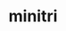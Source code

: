 ---
title: "minitri"
layout: cache
categories: [package, develop]
meta: {"versions": ["1.0"], "compilers": ["gcc@=7.3.1"], "oss": ["amzn2"], "platforms": ["linux"], "targets": ["aarch64", "neoverse_n1", "x86_64_v3"], "stacks": ["aws-ahug", "aws-ahug-aarch64", "root"], "num_specs": 25, "num_specs_by_stack": {"root": 25, "aws-ahug-aarch64": 20, "aws-ahug": 5}}
spec_details: [{"hash": "y7bh5qu3toj32em2abinipj4tqmuvl65", "compiler": "gcc@=7.3.1", "versions": ["1.0"], "os": "amzn2", "platform": "linux", "target": "aarch64", "variants": ["build_system=makefile", "+mpi"], "stacks": ["root", "aws-ahug-aarch64"], "size": "-", "tarball": "https://binaries.spack.io/develop/build_cache/linux-amzn2-aarch64/gcc-7.3.1/minitri-1.0/linux-amzn2-aarch64-gcc-7.3.1-minitri-1.0-y7bh5qu3toj32em2abinipj4tqmuvl65.spack"}, {"hash": "5yva4o4pvzkxhdgvv7lxkpcwgjg5pngg", "compiler": "gcc@=7.3.1", "versions": ["1.0"], "os": "amzn2", "platform": "linux", "target": "aarch64", "variants": ["build_system=makefile", "+mpi"], "stacks": ["root", "aws-ahug-aarch64"], "size": "-", "tarball": "https://binaries.spack.io/develop/build_cache/linux-amzn2-aarch64/gcc-7.3.1/minitri-1.0/linux-amzn2-aarch64-gcc-7.3.1-minitri-1.0-5yva4o4pvzkxhdgvv7lxkpcwgjg5pngg.spack"}, {"hash": "ykw5o4dmcxst2gfsquifiv73j4qsnhyw", "compiler": "gcc@=7.3.1", "versions": ["1.0"], "os": "amzn2", "platform": "linux", "target": "aarch64", "variants": ["build_system=makefile", "+mpi"], "stacks": ["root", "aws-ahug-aarch64"], "size": "-", "tarball": "https://binaries.spack.io/develop/build_cache/linux-amzn2-aarch64/gcc-7.3.1/minitri-1.0/linux-amzn2-aarch64-gcc-7.3.1-minitri-1.0-ykw5o4dmcxst2gfsquifiv73j4qsnhyw.spack"}, {"hash": "kj2tf44ev3nooznxfbhfhzvy32gzehv3", "compiler": "gcc@=7.3.1", "versions": ["1.0"], "os": "amzn2", "platform": "linux", "target": "aarch64", "variants": ["build_system=makefile", "+mpi"], "stacks": ["root", "aws-ahug-aarch64"], "size": "-", "tarball": "https://binaries.spack.io/develop/build_cache/linux-amzn2-aarch64/gcc-7.3.1/minitri-1.0/linux-amzn2-aarch64-gcc-7.3.1-minitri-1.0-kj2tf44ev3nooznxfbhfhzvy32gzehv3.spack"}, {"hash": "6rc4ipn5ladx573j2j3euc5bdtpw6576", "compiler": "gcc@=7.3.1", "versions": ["1.0"], "os": "amzn2", "platform": "linux", "target": "aarch64", "variants": ["build_system=makefile", "+mpi"], "stacks": ["root", "aws-ahug-aarch64"], "size": "-", "tarball": "https://binaries.spack.io/develop/build_cache/linux-amzn2-aarch64/gcc-7.3.1/minitri-1.0/linux-amzn2-aarch64-gcc-7.3.1-minitri-1.0-6rc4ipn5ladx573j2j3euc5bdtpw6576.spack"}, {"hash": "apxkpjtamfjwln3zymrwafsnlgoawzdp", "compiler": "gcc@=7.3.1", "versions": ["1.0"], "os": "amzn2", "platform": "linux", "target": "aarch64", "variants": ["build_system=makefile", "+mpi"], "stacks": ["root", "aws-ahug-aarch64"], "size": "-", "tarball": "https://binaries.spack.io/develop/build_cache/linux-amzn2-aarch64/gcc-7.3.1/minitri-1.0/linux-amzn2-aarch64-gcc-7.3.1-minitri-1.0-apxkpjtamfjwln3zymrwafsnlgoawzdp.spack"}, {"hash": "dkjo4dhrhen5rahrfmtxousdsgsgonpb", "compiler": "gcc@=7.3.1", "versions": ["1.0"], "os": "amzn2", "platform": "linux", "target": "aarch64", "variants": ["build_system=makefile", "+mpi"], "stacks": ["root", "aws-ahug-aarch64"], "size": "-", "tarball": "https://binaries.spack.io/develop/build_cache/linux-amzn2-aarch64/gcc-7.3.1/minitri-1.0/linux-amzn2-aarch64-gcc-7.3.1-minitri-1.0-dkjo4dhrhen5rahrfmtxousdsgsgonpb.spack"}, {"hash": "hwekysvpgpupxunryb5jobvybntol6vb", "compiler": "gcc@=7.3.1", "versions": ["1.0"], "os": "amzn2", "platform": "linux", "target": "aarch64", "variants": ["build_system=makefile", "+mpi"], "stacks": ["root", "aws-ahug-aarch64"], "size": "-", "tarball": "https://binaries.spack.io/develop/build_cache/linux-amzn2-aarch64/gcc-7.3.1/minitri-1.0/linux-amzn2-aarch64-gcc-7.3.1-minitri-1.0-hwekysvpgpupxunryb5jobvybntol6vb.spack"}, {"hash": "k2pnsnngaz6qimq62hf52cd66hv6fmfi", "compiler": "gcc@=7.3.1", "versions": ["1.0"], "os": "amzn2", "platform": "linux", "target": "aarch64", "variants": ["build_system=makefile", "+mpi"], "stacks": ["root", "aws-ahug-aarch64"], "size": "-", "tarball": "https://binaries.spack.io/develop/build_cache/linux-amzn2-aarch64/gcc-7.3.1/minitri-1.0/linux-amzn2-aarch64-gcc-7.3.1-minitri-1.0-k2pnsnngaz6qimq62hf52cd66hv6fmfi.spack"}, {"hash": "q4fwy6jfid76kyggpmwgn2bxsjmqbr5z", "compiler": "gcc@=7.3.1", "versions": ["1.0"], "os": "amzn2", "platform": "linux", "target": "aarch64", "variants": ["build_system=makefile", "+mpi"], "stacks": ["root", "aws-ahug-aarch64"], "size": "-", "tarball": "https://binaries.spack.io/develop/build_cache/linux-amzn2-aarch64/gcc-7.3.1/minitri-1.0/linux-amzn2-aarch64-gcc-7.3.1-minitri-1.0-q4fwy6jfid76kyggpmwgn2bxsjmqbr5z.spack"}, {"hash": "2hykuhsmn7dn2pzm2ydzewqs7t3g4ojt", "compiler": "gcc@=7.3.1", "versions": ["1.0"], "os": "amzn2", "platform": "linux", "target": "neoverse_n1", "variants": ["build_system=makefile", "+mpi"], "stacks": ["root", "aws-ahug-aarch64"], "size": "-", "tarball": "https://binaries.spack.io/develop/build_cache/linux-amzn2-neoverse_n1/gcc-7.3.1/minitri-1.0/linux-amzn2-neoverse_n1-gcc-7.3.1-minitri-1.0-2hykuhsmn7dn2pzm2ydzewqs7t3g4ojt.spack"}, {"hash": "67rf7sbwvwvnmzmprp4oeqt72dm3q6ic", "compiler": "gcc@=7.3.1", "versions": ["1.0"], "os": "amzn2", "platform": "linux", "target": "neoverse_n1", "variants": ["build_system=makefile", "+mpi"], "stacks": ["root", "aws-ahug-aarch64"], "size": "-", "tarball": "https://binaries.spack.io/develop/build_cache/linux-amzn2-neoverse_n1/gcc-7.3.1/minitri-1.0/linux-amzn2-neoverse_n1-gcc-7.3.1-minitri-1.0-67rf7sbwvwvnmzmprp4oeqt72dm3q6ic.spack"}, {"hash": "pje2jbjk37gqsufuhkx5zkpz5cl6jfzi", "compiler": "gcc@=7.3.1", "versions": ["1.0"], "os": "amzn2", "platform": "linux", "target": "neoverse_n1", "variants": ["build_system=makefile", "+mpi"], "stacks": ["root", "aws-ahug-aarch64"], "size": "-", "tarball": "https://binaries.spack.io/develop/build_cache/linux-amzn2-neoverse_n1/gcc-7.3.1/minitri-1.0/linux-amzn2-neoverse_n1-gcc-7.3.1-minitri-1.0-pje2jbjk37gqsufuhkx5zkpz5cl6jfzi.spack"}, {"hash": "35gzqm4y3uoatlr6exoef37qh6cmelbx", "compiler": "gcc@=7.3.1", "versions": ["1.0"], "os": "amzn2", "platform": "linux", "target": "neoverse_n1", "variants": ["build_system=makefile", "+mpi"], "stacks": ["root", "aws-ahug-aarch64"], "size": "-", "tarball": "https://binaries.spack.io/develop/build_cache/linux-amzn2-neoverse_n1/gcc-7.3.1/minitri-1.0/linux-amzn2-neoverse_n1-gcc-7.3.1-minitri-1.0-35gzqm4y3uoatlr6exoef37qh6cmelbx.spack"}, {"hash": "r6mya3asdflhaipwk5s4hnexeny6hc7m", "compiler": "gcc@=7.3.1", "versions": ["1.0"], "os": "amzn2", "platform": "linux", "target": "neoverse_n1", "variants": ["build_system=makefile", "+mpi"], "stacks": ["root", "aws-ahug-aarch64"], "size": "-", "tarball": "https://binaries.spack.io/develop/build_cache/linux-amzn2-neoverse_n1/gcc-7.3.1/minitri-1.0/linux-amzn2-neoverse_n1-gcc-7.3.1-minitri-1.0-r6mya3asdflhaipwk5s4hnexeny6hc7m.spack"}, {"hash": "g6qmbpevh33aptpknpvyreessr7wpajh", "compiler": "gcc@=7.3.1", "versions": ["1.0"], "os": "amzn2", "platform": "linux", "target": "neoverse_n1", "variants": ["build_system=makefile", "+mpi"], "stacks": ["root", "aws-ahug-aarch64"], "size": "-", "tarball": "https://binaries.spack.io/develop/build_cache/linux-amzn2-neoverse_n1/gcc-7.3.1/minitri-1.0/linux-amzn2-neoverse_n1-gcc-7.3.1-minitri-1.0-g6qmbpevh33aptpknpvyreessr7wpajh.spack"}, {"hash": "nz4f55kmjj2ua7xnf6qqywrlb7apoqcz", "compiler": "gcc@=7.3.1", "versions": ["1.0"], "os": "amzn2", "platform": "linux", "target": "neoverse_n1", "variants": ["build_system=makefile", "+mpi"], "stacks": ["root", "aws-ahug-aarch64"], "size": "-", "tarball": "https://binaries.spack.io/develop/build_cache/linux-amzn2-neoverse_n1/gcc-7.3.1/minitri-1.0/linux-amzn2-neoverse_n1-gcc-7.3.1-minitri-1.0-nz4f55kmjj2ua7xnf6qqywrlb7apoqcz.spack"}, {"hash": "xdp5jxnasddskgt67hylgpqmagujh37x", "compiler": "gcc@=7.3.1", "versions": ["1.0"], "os": "amzn2", "platform": "linux", "target": "neoverse_n1", "variants": ["build_system=makefile", "+mpi"], "stacks": ["root", "aws-ahug-aarch64"], "size": "-", "tarball": "https://binaries.spack.io/develop/build_cache/linux-amzn2-neoverse_n1/gcc-7.3.1/minitri-1.0/linux-amzn2-neoverse_n1-gcc-7.3.1-minitri-1.0-xdp5jxnasddskgt67hylgpqmagujh37x.spack"}, {"hash": "63o3zlhhk4aaw3dfjtehai4ovqfw4lsg", "compiler": "gcc@=7.3.1", "versions": ["1.0"], "os": "amzn2", "platform": "linux", "target": "neoverse_n1", "variants": ["build_system=makefile", "+mpi"], "stacks": ["root", "aws-ahug-aarch64"], "size": "-", "tarball": "https://binaries.spack.io/develop/build_cache/linux-amzn2-neoverse_n1/gcc-7.3.1/minitri-1.0/linux-amzn2-neoverse_n1-gcc-7.3.1-minitri-1.0-63o3zlhhk4aaw3dfjtehai4ovqfw4lsg.spack"}, {"hash": "qqmk5sviwwysjq4nnwreabkmofqakjq4", "compiler": "gcc@=7.3.1", "versions": ["1.0"], "os": "amzn2", "platform": "linux", "target": "neoverse_n1", "variants": ["build_system=makefile", "+mpi"], "stacks": ["root", "aws-ahug-aarch64"], "size": "-", "tarball": "https://binaries.spack.io/develop/build_cache/linux-amzn2-neoverse_n1/gcc-7.3.1/minitri-1.0/linux-amzn2-neoverse_n1-gcc-7.3.1-minitri-1.0-qqmk5sviwwysjq4nnwreabkmofqakjq4.spack"}, {"hash": "mavpn5wmn5lgkvub5qr4xbzydbs3sfl7", "compiler": "gcc@=7.3.1", "versions": ["1.0"], "os": "amzn2", "platform": "linux", "target": "x86_64_v3", "variants": ["build_system=makefile", "+mpi"], "stacks": ["aws-ahug", "root"], "size": "-", "tarball": "https://binaries.spack.io/develop/build_cache/linux-amzn2-x86_64_v3/gcc-7.3.1/minitri-1.0/linux-amzn2-x86_64_v3-gcc-7.3.1-minitri-1.0-mavpn5wmn5lgkvub5qr4xbzydbs3sfl7.spack"}, {"hash": "mvfvksvretawp2o2jctfnwiderdmzn6m", "compiler": "gcc@=7.3.1", "versions": ["1.0"], "os": "amzn2", "platform": "linux", "target": "x86_64_v3", "variants": ["build_system=makefile", "+mpi"], "stacks": ["aws-ahug", "root"], "size": "-", "tarball": "https://binaries.spack.io/develop/build_cache/linux-amzn2-x86_64_v3/gcc-7.3.1/minitri-1.0/linux-amzn2-x86_64_v3-gcc-7.3.1-minitri-1.0-mvfvksvretawp2o2jctfnwiderdmzn6m.spack"}, {"hash": "5kpzcvfqmgg5dri4zpilmcogeqammbot", "compiler": "gcc@=7.3.1", "versions": ["1.0"], "os": "amzn2", "platform": "linux", "target": "x86_64_v3", "variants": ["build_system=makefile", "+mpi"], "stacks": ["aws-ahug", "root"], "size": "-", "tarball": "https://binaries.spack.io/develop/build_cache/linux-amzn2-x86_64_v3/gcc-7.3.1/minitri-1.0/linux-amzn2-x86_64_v3-gcc-7.3.1-minitri-1.0-5kpzcvfqmgg5dri4zpilmcogeqammbot.spack"}, {"hash": "p5wq3l22zjqnzic6hxheirvarxrmbo65", "compiler": "gcc@=7.3.1", "versions": ["1.0"], "os": "amzn2", "platform": "linux", "target": "x86_64_v3", "variants": ["build_system=makefile", "+mpi"], "stacks": ["aws-ahug", "root"], "size": "-", "tarball": "https://binaries.spack.io/develop/build_cache/linux-amzn2-x86_64_v3/gcc-7.3.1/minitri-1.0/linux-amzn2-x86_64_v3-gcc-7.3.1-minitri-1.0-p5wq3l22zjqnzic6hxheirvarxrmbo65.spack"}, {"hash": "exqjde7zd54fy7tbvca3nvcbou72lwt4", "compiler": "gcc@=7.3.1", "versions": ["1.0"], "os": "amzn2", "platform": "linux", "target": "x86_64_v3", "variants": ["build_system=makefile", "+mpi"], "stacks": ["aws-ahug", "root"], "size": "-", "tarball": "https://binaries.spack.io/develop/build_cache/linux-amzn2-x86_64_v3/gcc-7.3.1/minitri-1.0/linux-amzn2-x86_64_v3-gcc-7.3.1-minitri-1.0-exqjde7zd54fy7tbvca3nvcbou72lwt4.spack"}]
---